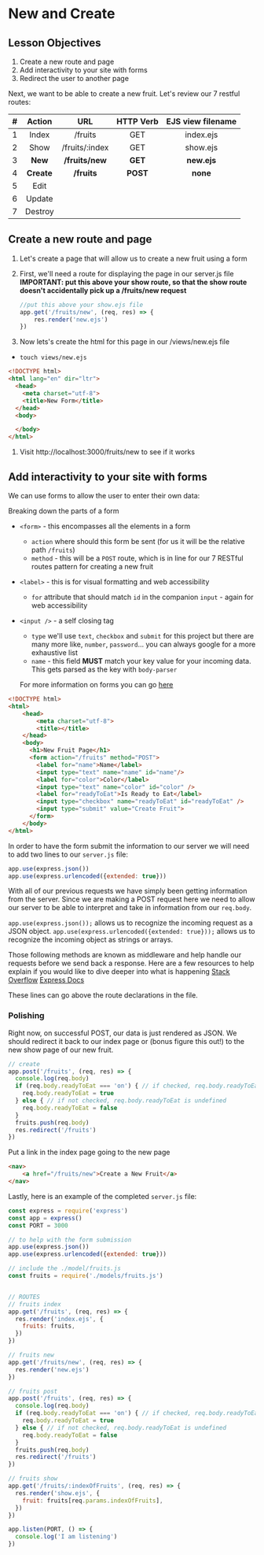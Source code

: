 # New and Create

## Lesson Objectives

1. Create a new route and page
1. Add interactivity to your site with forms
1. Redirect the user to another page


Next, we want to be able to create a new fruit. Let's review our 7 restful routes:


|#|Action|URL|HTTP Verb|EJS view filename|
|:---:|:---:|:---:|:---:|:---:|
|1| Index | /fruits | GET | index.ejs |
|2| Show | /fruits/:index | GET | show.ejs |
|3| **New** | **/fruits/new**| **GET** | **new.ejs** |
|4| **Create** | **/fruits** | **POST** | **none** |
|5| Edit ||||
|6| Update ||||
|7| Destroy |||||

## Create a new route and page

1. Let's create a page that will allow us to create a new fruit using a form
1. First, we'll need a route for displaying the page in our server.js file **IMPORTANT: put this above your show route, so that the show route doesn't accidentally pick up a /fruits/new request**

    ```javascript
    //put this above your show.ejs file
    app.get('/fruits/new', (req, res) => {
        res.render('new.ejs')
    })
    ```

1. Now lets's create the html for this page in our /views/new.ejs file

- `touch views/new.ejs`

```html
<!DOCTYPE html>
<html lang="en" dir="ltr">
  <head>
    <meta charset="utf-8">
    <title>New Form</title>
  </head>
  <body>

  </body>
</html>
```


1. Visit http://localhost:3000/fruits/new to see if it works

## Add interactivity to your site with forms

We can use forms to allow the user to enter their own data:


Breaking down the parts of a form

- `<form>` - this encompasses all the elements in a form
  - `action` where should this form be sent (for us it will be the relative path `/fruits`)
  - `method` - this will be a `POST` route, which is in line for our 7 RESTful routes pattern for creating a new fruit
- `<label>` - this is for visual formatting and web accessibility
  - `for` attribute that should match `id` in the companion `input` - again for web accessibility
- `<input />` - a self closing tag
  - `type` we'll use `text`, `checkbox` and `submit` for this project but there are many more like, `number`, `password`... you can always google for a more exhaustive list
  - `name` - this field **MUST** match your key value for your incoming data. This gets parsed as the key with `body-parser`

  For more information on forms you can go [here](https://developer.mozilla.org/en-US/docs/Learn/Forms/Your_first_form)


```html
<!DOCTYPE html>
<html>
    <head>
        <meta charset="utf-8">
        <title></title>
    </head>
    <body>
      <h1>New Fruit Page</h1>
      <form action="/fruits" method="POST">
        <label for="name">Name</label>
        <input type="text" name="name" id="name"/>
        <label for="color">Color</label>
        <input type="text" name="color" id="color" />
        <label for="readyToEat">Is Ready to Eat</label>
        <input type="checkbox" name="readyToEat" id="readyToEat" />
        <input type="submit" value="Create Fruit">
      </form>
    </body>
</html>
```

In order to have the form submit the information to our server we will need to add two lines to our `server.js` file:

```js
app.use(express.json())
app.use(express.urlencoded({extended: true}))
```
With all of our previous requests we have simply been getting information from the server.  Since we are making a POST request here we need to allow our server to be able to interpret and take in information from our `req.body`.

`app.use(express.json());` allows us to recognize the incoming request as a JSON object.
`app.use(express.urlencoded({extended: true}));` allows us to recognize the incoming object as strings or arrays.

Those following methods are known as middleware and help handle our requests before we send back a response.
Here are a few resources to help explain if you would like to dive deeper into what is happening
[Stack Overflow](https://stackoverflow.com/questions/23259168/what-are-express-json-and-express-urlencoded)
[Express Docs](http://expressjs.com/en/api.html#express.json)


These lines can go above the route declarations in the file.

### Polishing

Right now, on successful POST, our data is just rendered as JSON. We should redirect it back to our index page or (bonus figure this out!) to the new show page of our new fruit.

```js
// create
app.post('/fruits', (req, res) => {
  console.log(req.body)
  if (req.body.readyToEat === 'on') { // if checked, req.body.readyToEat is set to 'on'
    req.body.readyToEat = true
  } else { // if not checked, req.body.readyToEat is undefined
    req.body.readyToEat = false
  }
  fruits.push(req.body)
  res.redirect('/fruits')
})

```

Put a link in the index page going to the new page

```html
<nav>
    <a href="/fruits/new">Create a New Fruit</a>
</nav>
```

Lastly, here is an example of the completed `server.js` file:
```js
const express = require('express')
const app = express()
const PORT = 3000

// to help with the form submission
app.use(express.json())
app.use(express.urlencoded({extended: true}))

// include the ./model/fruits.js
const fruits = require('./models/fruits.js')


// ROUTES
// fruits index
app.get('/fruits', (req, res) => {
  res.render('index.ejs', {
    fruits: fruits,
  })
})

// fruits new
app.get('/fruits/new', (req, res) => {
  res.render('new.ejs')
})

// fruits post
app.post('/fruits', (req, res) => {
  console.log(req.body)
  if (req.body.readyToEat === 'on') { // if checked, req.body.readyToEat is set to 'on'
    req.body.readyToEat = true
  } else { // if not checked, req.body.readyToEat is undefined
    req.body.readyToEat = false
  }
  fruits.push(req.body)
  res.redirect('/fruits')
})

// fruits show
app.get('/fruits/:indexOfFruits', (req, res) => {
  res.render('show.ejs', {
    fruit: fruits[req.params.indexOfFruits],
  })
})

app.listen(PORT, () => {
  console.log('I am listening')
})
```